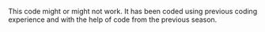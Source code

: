 This code might or might not work. It has been coded using previous coding experience and with the help of code from the previous season. 

